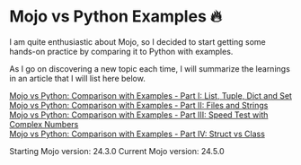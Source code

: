 # Mojo vs Python Examples 🔥

I am quite enthusiastic about Mojo, so I decided to start getting some hands-on practice by comparing it to Python with examples.

As I go on discovering a new topic each time, I will summarize the learnings in an article that I will list here below.

[Mojo vs Python: Comparison with Examples - Part I: List, Tuple, Dict and Set](https://rolkotech.blogspot.com/2024/06/mojo-vs-python-comparison-with-examples-list-tuple-dict-set.html)<br>
[Mojo vs Python: Comparison with Examples - Part II: Files and Strings](https://rolkotech.blogspot.com/2024/05/mojo-vs-python-comparison-with-examples-file-string.html)<br>
[Mojo vs Python: Comparison with Examples - Part III: Speed Test with Complex Numbers](https://rolkotech.blogspot.com/2024/09/mojo-vs-python-comparison-speed-test.html)<br>
[Mojo vs Python: Comparison with Examples - Part IV: Struct vs Class](https://rolkotech.blogspot.com/2024/12/mojo-vs-python-comparison-struct-vs-class.html)

Starting Mojo version: 24.3.0
Current Mojo version: 24.5.0